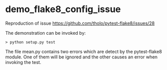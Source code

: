 # demo_flake8_config_issue
Reproduction of issue https://github.com/tholo/pytest-flake8/issues/28

The demonstration can be invoked by:
```
> python setup.py test
```

The file mean.py contains two errors which are detect by the pytest-flake8 module.
One of them will be ignored and the other causes an error when invoking the test.
